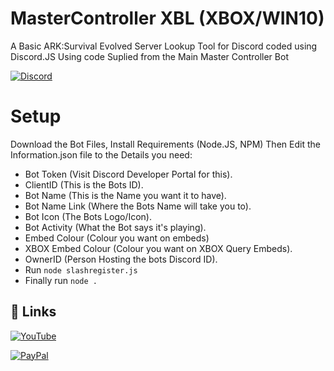 # MasterController XBL (XBOX/WIN10)
A Basic ARK:Survival Evolved Server Lookup Tool for Discord coded using Discord.JS
Using code Suplied from the Main Master Controller Bot 

[![Discord](https://img.shields.io/discord/812467944420409355?color=blueviolet&label=Discord&logo=discord&logoColor=white&style=for-the-badge)](https://discord.gg/GwJKw7KP9J)

# Setup
Download the Bot Files, Install Requirements (Node.JS, NPM)
Then Edit the Information.json file to the Details you need:
- Bot Token (Visit Discord Developer Portal for this).
- ClientID (This is the Bots ID).
- Bot Name (This is the Name you want it to have).
- Bot Name Link (Where the Bots Name will take you to).
- Bot Icon (The Bots Logo/Icon).
- Bot Activity (What the Bot says it's playing).
- Embed Colour (Colour you want on embeds)
- XBOX Embed Colour (Colour you want on XBOX Query Embeds).
- OwnerID (Person Hosting the bots Discord ID).
- Run ```node slashregister.js ```
- Finally run ```node .```


## 🔗 Links
[![YouTube](https://img.shields.io/youtube/channel/subscribers/UCVlqnigRMu-OkQ4Xf5YDrrA?label=Subscribe&logo=youtube&style=for-the-badge)](https://www.youtube.com/channel/UCVlqnigRMu-OkQ4Xf5YDrrA)

[![PayPal](https://img.shields.io/badge/PayPal-Donate-blue?style=for-the-badge&logo=paypal)](https://paypal.me/repgraphics?country.x=GB&locale.x=en_GB)
